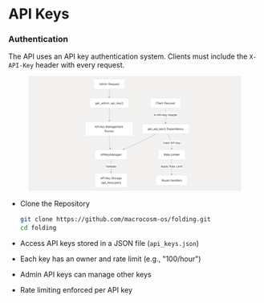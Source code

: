 # API Keys

### Authentication <a href="#authentication" id="authentication"></a>

The API uses an API key authentication system. Clients must include the `X-API-Key` header with every request.

<figure><img src="../../../../.gitbook/assets/Screenshot 2025-05-02 at 07.52.49.png" alt=""><figcaption></figcaption></figure>

*   Clone the Repository

    ```bash
    git clone https://github.com/macrocosm-os/folding.git
    cd folding
    ```
* Access API keys stored in a JSON file (`api_keys.json`)&#x20;
* Each key has an owner and rate limit (e.g., "100/hour")
* Admin API keys can manage other keys
* Rate limiting enforced per API key
